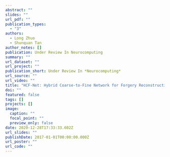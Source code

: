 ```yaml
---
abstract: ""
slides: ""
url_pdf: ""
publication_types:
  - "3"
authors:
  - Long Zhuo
  - Shunquan Tan
author_notes: []
publication: Under Review In Neurocomputing
summary: ""
url_dataset: ""
url_project: ""
publication_short: Under Review In *Neurocomputing*
url_source: ""
url_video: ""
title: "HCF-Net: Hybrid Coarse-to-Fine Network for Forgery Reconstruction"
doi: ""
featured: false
tags: []
projects: []
image:
  caption: ""
  focal_point: ""
  preview_only: false
date: 2020-12-28T17:33:33.602Z
url_slides: ""
publishDate: 2017-01-01T00:00:00.000Z
url_poster: ""
url_code: ""
---
```

